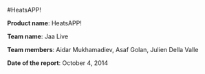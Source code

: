 #HeatsAPP!

__Product name__: HeatsAPP!

__Team name__: Jaa Live

__Team members__: Aidar Mukhamadiev, Asaf Golan, Julien Della Valle

__Date of the report__: October 4, 2014
